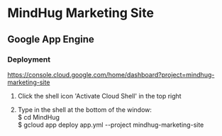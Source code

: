 
# MindHug Marketing Site  

## Google App Engine  

### Deployment  

https://console.cloud.google.com/home/dashboard?project=mindhug-marketing-site

1) Click the shell icon 'Activate Cloud Shell' in the top right

2) Type in the shell at the bottom of the window:  
$ cd MindHug  
$ gcloud app deploy app.yml --project mindhug-marketing-site  
